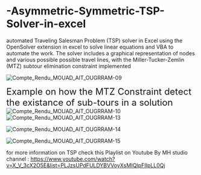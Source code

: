 # -Asymmetric-Symmetric-TSP-Solver-in-excel
automated Traveling Salesman Problem (TSP) solver in Excel using the OpenSolver extension in excel to solve linear equations and VBA to automate the work. The solver includes a graphical representation of nodes and various possible possible travel lines, with the Miller-Tucker-Zemlin (MTZ) subtour elimination constraint implemented


![Compte_Rendu_MOUAD_AIT_OUGRRAM-09](https://github.com/Mouad4399/-Asymmetric-Symmetric-TSP-Solver-in-excel/assets/130489466/e2ee0534-381c-4bb1-943f-69333cbdbabd)

<font size="5"> Example on how the MTZ Constraint detect the existance of sub-tours in a solution </font>
  ![Compte_Rendu_MOUAD_AIT_OUGRRAM-10](https://github.com/Mouad![Compte_Rendu_MOUAD_AIT_OUGRRAM-14](https://github.com/Mouad4399/-Asymmetric-Symmetric-TSP-Solver-in-excel/assets/130489466/21bc39b2-cc86-4ec0-b8bf-e53eb1e9298d)4399/-Asymmetric-Symmetric-TSP-Solver-in-excel/assets/130489466/636b043e-4d47-4ee1-bf85-a7b663d184d3)
![Compte_Rendu_MOUAD_AIT_OUGRRAM-13](https://github.com/Mouad4399/-Asymmetric-Symmetric-TSP-Solver-in-excel/assets/130489466/4a4aed1b-e95f-448e-82e6-0cfe090ee05f)

![Compte_Rendu_MOUAD_AIT_OUGRRAM-14](https://github.com/Mouad4399/-Asymmetric-Symmetric-TSP-Solver-in-excel/assets/130489466/e0dded66-b990-4090-8346-50d76b68d98f)

![Compte_Rendu_MOUAD_AIT_OUGRRAM-15](https://github.com/Mouad4399/-Asymmetric-Symmetric-TSP-Solver-in-excel/assets/130489466/43af64b2-c8e2-4554-a0eb-8ec09fd6e464)

for more information on TSP check this Playlist on Youtube By MH studio channel : 
https://www.youtube.com/watch?v=X_V_3cX2O5E&list=PLJzsUPdFULDYBVVoyXsMIQIpFIIpLL0Qj
